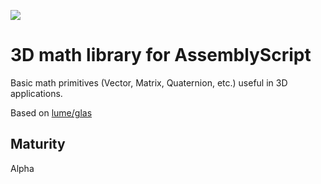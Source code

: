 ![](https://github.com/data-ux/as-3d-math/workflows/CI/badge.svg)

# 3D math library for AssemblyScript

Basic math primitives (Vector, Matrix, Quaternion, etc.) useful in 3D applications.

Based on [lume/glas](https://github.com/lume/glas)

## Maturity
Alpha